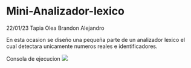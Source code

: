 # Mini-Analizador-lexico
22/01/23
Tapia Olea Brandon Alejandro

En esta ocasion se diseño una pequeña parte de un analizador lexico el cual detectara unicamente numeros reales e identificadores.  

Consola de ejecucion 
![](https://user-images.githubusercontent.com/123348504/213971866-111a77bd-4ed3-45af-8c97-99526130d152.png)
